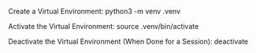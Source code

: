 Create a Virtual Environment:
python3 -m venv .venv

Activate the Virtual Environment:
source .venv/bin/activate

Deactivate the Virtual Environment (When Done for a Session):
deactivate

